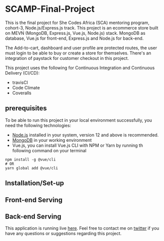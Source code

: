 # SCAMP-Final-Project

This is the final project for She Codes Africa (SCA) mentoring program, cohort-3, Node.js/Express.js track. This project is an ecommerce store built on MEVN (MongoDB, Express.js, Vue.js, Node.js) stack. MongoDB as database, Vue.js for front-end, Express.js and Node.js for back-end.

The Add-to-cart, dashboard and user profile are protected routes, the user must login to be able to buy or create a store for themselves. There's an integration of paystack for customer checkout in this project.

This project uses the following for Continuous Integration and Continuous Delivery (CI/CD):

- travisCI
- Code Climate
- Coveralls

## prerequisites
To be able to run this project in your local environment successfully, you need the following technologies:

- [Node.js](https://nodejs.org/en/download/) installed in your system, version 12 and above is recommended.
- [MongoDB](https://docs.mongodb.com/manual/tutorial/install-mongodb-on-windows/) in your working environment
- Vue.js, you can install Vue.js CLI with NPM or Yarn by running th following command on your terminal

```
npm install -g @vue/cli
# OR
yarn global add @vue/cli
```

## Installation/Set-up

## Front-end Serving

## Back-end Serving

This application is running live [here](). Feel free to contact me on [twitter]() if you have any questions or suggestions regarding this project.
